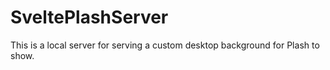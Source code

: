 # SveltePlashServer
This is a local server for serving a custom desktop background for Plash to show.
